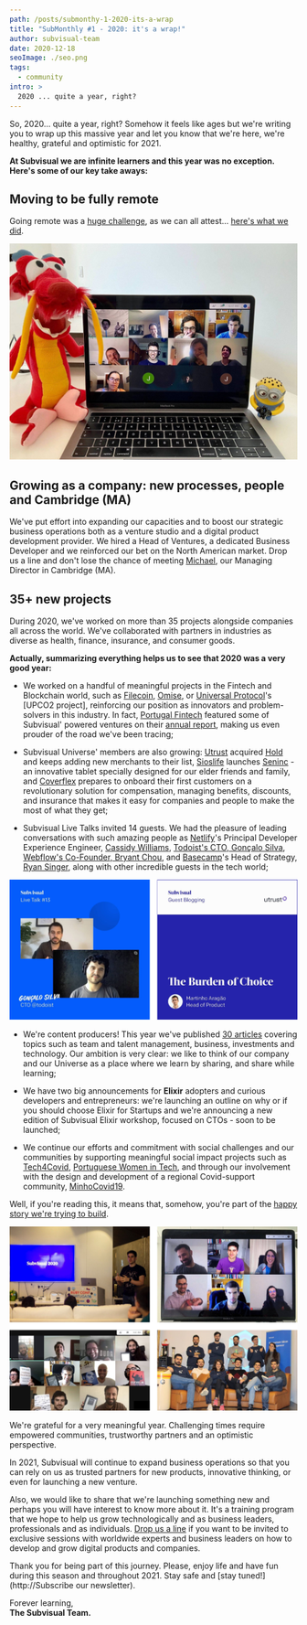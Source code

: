```yaml
---
path: /posts/submonthy-1-2020-its-a-wrap
title: "SubMonthly #1 - 2020: it's a wrap!"
author: subvisual-team
date: 2020-12-18
seoImage: ./seo.png
tags:
  - community
intro: >
  2020 ... quite a year, right?
---
```


So, 2020... quite a year, right? Somehow it feels like ages but we're writing
you to wrap up this massive year and let you know that we're here, we're
healthy, grateful and optimistic for 2021.
 
**At Subvisual we are infinite learners and this year was no exception. Here's
some of our key take aways:**


## Moving to be fully remote

Going remote was a [huge challenge][going-remote], as we can all attest...
[here's what we did][work-at-subvisual].

![](./remote.jpg)


## Growing as a company: new processes, people and Cambridge (MA)

We've put effort into expanding our capacities and to boost our strategic
business operations both as a venture studio and a digital product development
provider. We hired a Head of Ventures, a dedicated Business Developer and we
reinforced our bet on the North American market. Drop us a line and don't lose
the chance of meeting [Michael], our Managing Director in Cambridge (MA).


## 35+ new projects

During 2020, we've worked on more than 35 projects alongside companies all
across the world. We've collaborated with partners in industries as diverse as
health, finance, insurance, and consumer goods.

**Actually, summarizing everything helps us to see that 2020 was a very good
year:**

* We worked on a handful of meaningful projects in the Fintech and Blockchain
  world, such as [Filecoin], [Omise], or [Universal Protocol]'s [UPCO2
  project], reinforcing our position as innovators and problem-solvers in this
  industry. In fact, [Portugal Fintech] featured some of Subvisual' powered
  ventures on their [annual report][portugal-fintech-annual-report], making us
  even prouder of the road we've been tracing;

* Subvisual Universe' members are also growing: [Utrust] acquired [Hold] and
  keeps adding new merchants to their list, [Sioslife] launches [Seninc] - an
  innovative tablet specially designed for our elder friends and family, and
  [Coverflex] prepares to onboard their first customers on a revolutionary
  solution for compensation, managing benefits, discounts, and insurance that
  makes it easy for companies and people to make the most of what they get;

* Subvisual Live Talks invited 14 guests. We had the pleasure of leading
  conversations with such amazing people as [Netlify]'s Principal Developer
  Experience Engineer, [Cassidy Williams], [Todoist's CTO, Gonçalo Silva],
  [Webflow's Co-Founder, Bryant Chou], and [Basecamp]'s Head of Strategy, [Ryan
  Singer], along with other incredible guests in the tech world;

![](./subvisual-talks.png)

* We're content producers! This year we've published [30 articles][blog]
  covering topics such as team and talent management, business, investments and
  technology. Our ambition is very clear: we like to think of our company and
  our Universe as a place where we learn by sharing, and share while learning;

* We have two big announcements for **Elixir** adopters and curious developers
  and entrepreneurs: we're launching an outline on why or if you should choose
  Elixir for Startups and we're announcing a new edition of Subvisual Elixir
  workshop, focused on CTOs - soon to be launched;

* We continue our efforts and commitment with social challenges and our
  communities by supporting meaningful social impact projects such as
  [Tech4Covid], [Portuguese Women in Tech], and through our involvement with
  the design and development of a regional Covid-support community,
  [MinhoCovid19].

Well, if you're reading this, it means that, somehow, you're part of the [happy
story we're trying to
build][our-story].

![](./story.png)

We're grateful for a very meaningful year. Challenging times require empowered
communities, trustworthy partners and an optimistic perspective.
 
In 2021, Subvisual will continue to expand business operations so that you can
rely on us as trusted partners for new products, innovative thinking, or even
for launching a new venture.

Also, we would like to share that we're launching something new and perhaps you
will have interest to know more about it.  It's a training program that we hope
to help us grow technologically and as business leaders, professionals and as
individuals. [Drop us a line][contact] if you want to be invited to exclusive
sessions with worldwide experts and business leaders on how to develop and grow
digital products and companies.

Thank you for being part of this journey. Please, enjoy life and have fun
during this season and throughout 2021. Stay safe and [stay
tuned!](http://Subscribe our newsletter).
 
Forever learning,<br>**The Subvisual Team.**


[going-remote]: https://subvisual.com/blog/posts/going-remote/
[work-at-subvisual]: https://subvisual.com/blog/posts/what-it-feels-like-to-work-at-subvisual/
[Michael]: https://www.linkedin.com/in/rmfallon/
[Filecoin]: https://filecoin.io/
[Omise]: https://www.omise.co/
[Universal Protocol]: https://universalprotocol.io/
[UPCO2 Protocol]: https://universalcarbon.com/
[Portugal Fintech]: https://www.portugalfintech.org/
[portugal-fintech-annual-report]: https://twitter.com/subvisual/status/1321847382338949120
[Utrust]: https://utrust.com/
[Hold]: https://hold.io/
[Sioslife]: https://sioslife.com/
[Seninc]: https://sioslife.com/seninc/home
[Coverflex]: https://www.coverflex.com/
[Netlify]: https://www.netlify.com/
[Cassidy Williams]: https://www.youtube.com/watch?v=I3hlEMjuuao&t=2s&ab_channel=Subvisual
[Todoist's CTO, Gonçalo Silva]: (https://www.youtube.com/watch?v=R7QOmJj9CxU&t=1122s&ab_channel=Subvisual)
[Webflow's Co-Founder, Bryant Chou]: https://www.youtube.com/watch?v=_fEHogqBM9g&t=3s&ab_channel=Subvisual
[Basecamp]: https://basecamp.com
[Ryan Singer]: https://www.youtube.com/watch?v=MTPhuf2EESA&t=2s&ab_channel=Subvisual
[blog]: https://subvisual.com/blog/
[Tech4Covid]: https://tech4covid19.org/
[Portuguese Women in Tech]: https://www.portuguesewomenintech.com/
[MinhoCovid19]: https://minhocovid19.com/
[our-story]: https://subvisual.com/blog/posts/8-this-is-our-story/
[contact]: mailto:contact@subvisual.com
[jobs]: https://jobs.subvisual.com/
